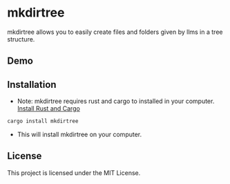 # mkdirtree

mkdirtree allows you to easily create files and folders given by llms in a tree structure.

## Demo

## Installation

- Note: mkdirtree requires rust and cargo to installed in your computer. [Install Rust and Cargo](https://doc.rust-lang.org/stable/cargo/getting-started/installation.html)

```sh
cargo install mkdirtree
```

- This will install mkdirtree on your computer.



## License

This project is licensed under the MIT License.
